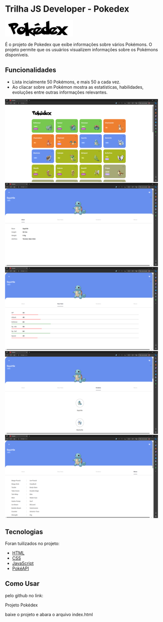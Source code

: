 # Trilha JS Developer - Pokedex

![Pokedex](https://github.com/NaimRio/js-developer-pokedex/blob/main/assets/imagens/pokedex_logo.png)

É o projeto de Pokedex que exibe informações sobre vários Pokémons. O projeto permite que os usuários visualizem informações sobre os Pokémons disponíveis.

## Funcionalidades

- Lista incialmente 50 Pokémons, e mais 50 a cada vez.
- Ao cliacar sobre um Pokémon mostra as estatísticas, habilidades, evoluções entre outras informações relevantes.

![Informações do Pokemon](https://github.com/NaimRio/js-developer-pokedex/blob/main/assets/imagens/pokedex_Main.png)
![Informações do Pokemon](https://github.com/NaimRio/js-developer-pokedex/blob/main/assets/imagens/pokedex_About.png)
![Informações do Pokemon](https://github.com/NaimRio/js-developer-pokedex/blob/main/assets/imagens/pokedex_BaseState.png)
![Informações do Pokemon](https://github.com/NaimRio/js-developer-pokedex/blob/main/assets/imagens/pokedex_Evolucoes.png)
![Informações do Pokemon](https://github.com/NaimRio/js-developer-pokedex/blob/main/assets/imagens/pokedex_Moves.png)

## Tecnologias

Foran tuilizados no projeto:

- [HTML](https://developer.mozilla.org/pt-BR/docs/Learn/Getting_started_with_the_web/HTML_basics)
- [CSS](https://www.w3schools.com/css/default.asp)
- [JavaScript](https://developer.mozilla.org/en-US/docs/Web/javascript)
- [PokéAPI](https://pokeapi.co/)

## Como Usar

pelo github no link:

<a url='https://github.com/NaimRio/js-developer-pokedex'>Projeto Pokédex</a>

baixe o projeto e abara o arquivo index.html